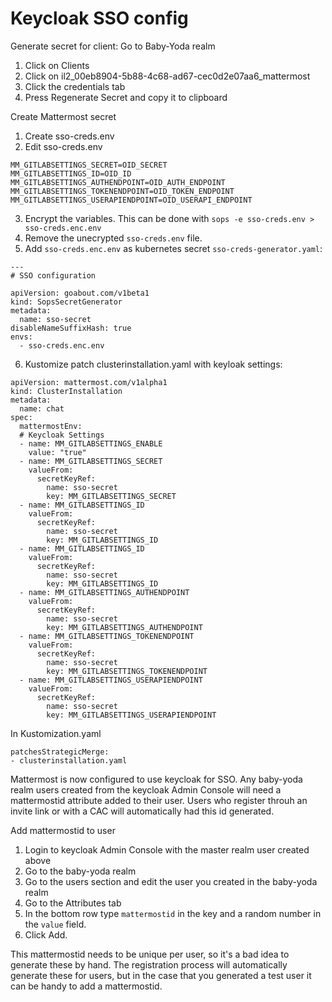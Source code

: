 # Keycloak SSO config

Generate secret for client:
Go to Baby-Yoda realm
  1. Click on Clients
  2. Click on il2_00eb8904-5b88-4c68-ad67-cec0d2e07aa6_mattermost
  3. Click the credentials tab
  4. Press Regenerate Secret and copy it to clipboard

Create Mattermost secret
  1. Create sso-creds.env
  2. Edit sso-creds.env
  ```
  MM_GITLABSETTINGS_SECRET=OID_SECRET
  MM_GITLABSETTINGS_ID=OID_ID
  MM_GITLABSETTINGS_AUTHENDPOINT=OID_AUTH_ENDPOINT
  MM_GITLABSETTINGS_TOKENENDPOINT=OID_TOKEN_ENDPOINT
  MM_GITLABSETTINGS_USERAPIENDPOINT=OID_USERAPI_ENDPOINT
  ```
  3. Encrypt the variables.  This can be done with `sops -e sso-creds.env > sso-creds.enc.env`
  4. Remove the unecrypted `sso-creds.env` file.
  5. Add `sso-creds.enc.env` as kubernetes secret `sso-creds-generator.yaml`:
  ```
  ---
  # SSO configuration
  
  apiVersion: goabout.com/v1beta1
  kind: SopsSecretGenerator
  metadata:
    name: sso-secret
  disableNameSuffixHash: true
  envs:
    - sso-creds.enc.env
  ```
  6. Kustomize patch clusterinstallation.yaml with keyloak settings:
  ```
  apiVersion: mattermost.com/v1alpha1
  kind: ClusterInstallation
  metadata:
    name: chat
  spec:
    mattermostEnv:
    # Keycloak Settings
    - name: MM_GITLABSETTINGS_ENABLE
      value: "true"
    - name: MM_GITLABSETTINGS_SECRET
      valueFrom:
        secretKeyRef:
          name: sso-secret
          key: MM_GITLABSETTINGS_SECRET
    - name: MM_GITLABSETTINGS_ID
      valueFrom:
        secretKeyRef:
          name: sso-secret
          key: MM_GITLABSETTINGS_ID
    - name: MM_GITLABSETTINGS_ID
      valueFrom:
        secretKeyRef:
          name: sso-secret
          key: MM_GITLABSETTINGS_ID
    - name: MM_GITLABSETTINGS_AUTHENDPOINT
      valueFrom:
        secretKeyRef:
          name: sso-secret
          key: MM_GITLABSETTINGS_AUTHENDPOINT
    - name: MM_GITLABSETTINGS_TOKENENDPOINT
      valueFrom:
        secretKeyRef:
          name: sso-secret
          key: MM_GITLABSETTINGS_TOKENENDPOINT
    - name: MM_GITLABSETTINGS_USERAPIENDPOINT
      valueFrom:
        secretKeyRef:
          name: sso-secret
          key: MM_GITLABSETTINGS_USERAPIENDPOINT
  ```
  In Kustomization.yaml
  ```
  patchesStrategicMerge:
  - clusterinstallation.yaml
  ```
Mattermost is now configured to use keycloak for SSO.  Any baby-yoda realm users created from the keycloak Admin Console will need
a mattermostid attribute added to their user.  Users who register throuh an invite link or with a CAC will automatically had this
id generated.

Add mattermostid to user
  1. Login to keycloak Admin Console with the master realm user created above
  1. Go to the baby-yoda realm 
  1. Go to the users section and edit the user you created in the baby-yoda realm
  1. Go to the Attributes tab
  1. In the bottom row type `mattermostid` in the key and a random number in the `value` field.
  1. Click Add.

This mattermostid needs to be unique per user, so it's a bad idea to generate these by hand.  The registration process will
automatically generate these for users, but in the case that you generated a test user it can be handy to add a mattermostid.
